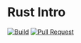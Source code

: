 # Rust Intro

[![Build](https://github.com/rayyildiz/rust-getting-started/actions/workflows/build.yml/badge.svg)](https://github.com/rayyildiz/rust-getting-started/actions/workflows/build.yml)
[![Pull Request](https://github.com/rayyildiz/rust-getting-started/actions/workflows/pr.yaml/badge.svg)](https://github.com/rayyildiz/rust-getting-started/actions/workflows/pr.yaml)